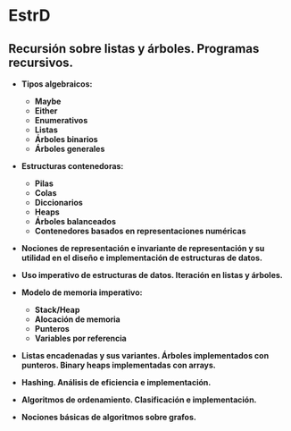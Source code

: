 # EstrD

## Recursión sobre listas y árboles. Programas recursivos.

- **Tipos algebraicos:** 
  - **Maybe**
  - **Either**
  - **Enumerativos**
  - **Listas**
  - **Árboles binarios**
  - **Árboles generales**

- **Estructuras contenedoras:** 
  - **Pilas**
  - **Colas**
  - **Diccionarios**
  - **Heaps**
  - **Árboles balanceados**
  - **Contenedores basados en representaciones numéricas**

- **Nociones de representación e invariante de representación y su utilidad en el diseño e implementación de estructuras de datos.**

- **Uso imperativo de estructuras de datos. Iteración en listas y árboles.**

- **Modelo de memoria imperativo:** 
  - **Stack/Heap**
  - **Alocación de memoria**
  - **Punteros**
  - **Variables por referencia**

- **Listas encadenadas y sus variantes. Árboles implementados con punteros. Binary heaps implementadas con arrays.**

- **Hashing. Análisis de eficiencia e implementación.**

- **Algoritmos de ordenamiento. Clasificación e implementación.**

- **Nociones básicas de algoritmos sobre grafos.**

